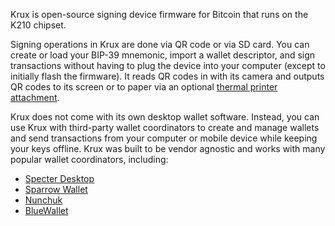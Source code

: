 Krux is open-source signing device firmware for Bitcoin that runs on the K210 chipset.

Signing operations in Krux are done via QR code or via SD card. You can create or load your BIP-39 mnemonic, import a wallet descriptor, and sign transactions without having to plug the device into your computer (except to initially flash the firmware). It reads QR codes in with its camera and outputs QR codes to its screen or to paper via an optional [thermal printer attachment](../getting-started/printing).

Krux does not come with its own desktop wallet software. Instead, you can use Krux with third-party wallet coordinators to create and manage wallets and send transactions from your computer or mobile device while keeping your keys offline. Krux was built to be vendor agnostic and works with many popular wallet coordinators, including:

- [Specter Desktop](https://specter.solutions/)
- [Sparrow Wallet](https://www.sparrowwallet.com/)
- [Nunchuk](https://nunchuk.io/)
- [BlueWallet](https://bluewallet.io/)
